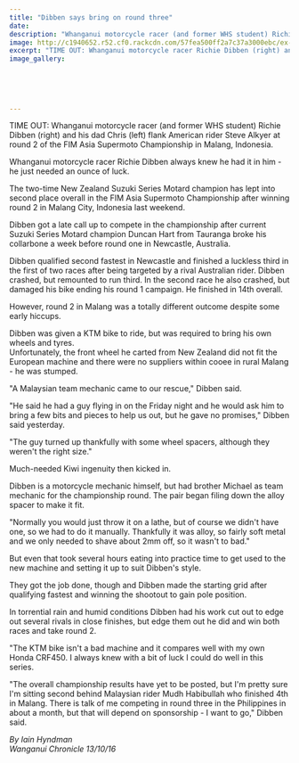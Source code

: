 ```yaml
---
title: "Dibben says bring on round three"
date: 
description: "Whanganui motorcycle racer (and former WHS student) Richie Dibben (right) and his dad Chris (left) flank American rider Steve Alkyer at round 2 of the FIM Asia Supermoto Championship in Malang..."
image: http://c1940652.r52.cf0.rackcdn.com/57fea500ff2a7c37a3000ebc/ex-Richard-Dibben-bring-on-round-3-chron-13-Oct.jpg
excerpt: "TIME OUT: Whanganui motorcycle racer Richie Dibben (right) and his dad Chris (left) flank American rider Steve Alkyer at round 2 of the FIM Asia Supermoto Championship in Malang, Indonesia."
image_gallery:
    
    
    
    
    
---
```


<p><span>TIME OUT: Whanganui motorcycle racer (and former WHS student) Richie Dibben (right) and his dad Chris (left) flank American rider Steve Alkyer at round 2 of the FIM Asia Supermoto Championship in Malang, Indonesia.</span></p>
<p>Whanganui motorcycle racer Richie Dibben always knew he had it in him - he just needed an ounce of luck.</p>
<p>The two-time New Zealand Suzuki Series Motard champion has lept into second place overall in the FIM Asia Supermoto Championship after winning round 2 in Malang City, Indonesia last weekend.</p>
<p>Dibben got a late call up to compete in the championship after current Suzuki Series Motard champion Duncan Hart from Tauranga broke his collarbone a week before round one in Newcastle, Australia.</p>
<p>Dibben qualified second fastest in Newcastle and finished a luckless third in the first of two races after being targeted by a rival Australian rider. Dibben crashed, but remounted to run third. In the second race he also crashed, but damaged his bike ending his round 1 campaign. He finished in 14th overall.</p>
<p>However, round 2 in Malang was a totally different outcome despite some early hiccups.</p>
<p>Dibben was given a KTM bike to ride, but was required to bring his own wheels and tyres.<br />Unfortunately, the front wheel he carted from New Zealand did not fit the European machine and there were no suppliers within cooee in rural Malang - he was stumped.</p>
<p>"A Malaysian team mechanic came to our rescue," Dibben said.</p>
<p>"He said he had a guy flying in on the Friday night and he would ask him to bring a few bits and pieces to help us out, but he gave no promises," Dibben said yesterday.</p>
<p>"The guy turned up thankfully with some wheel spacers, although they weren't the right size."&nbsp;</p>
<p>Much-needed Kiwi ingenuity then kicked in.</p>
<p>Dibben is a motorcycle mechanic himself, but had brother Michael as team mechanic for the championship round. The pair began filing down the alloy spacer to make it fit.</p>
<p>"Normally you would just throw it on a lathe, but of course we didn't have one, so we had to do it manually. Thankfully it was alloy, so fairly soft metal and we only needed to shave about 2mm off, so it wasn't to bad."</p>
<p>But even that took several hours eating into practice time to get used to the new machine and setting it up to suit Dibben's style.</p>
<p>They got the job done, though and Dibben made the starting grid after qualifying fastest and winning the shootout to gain pole position.</p>
<p>In torrential rain and humid conditions Dibben had his work cut out to edge out several rivals in close finishes, but edge them out he did and win both races and take round 2.</p>
<p>"The KTM bike isn't a bad machine and it compares well with my own Honda CRF450. I always knew with a bit of luck I could do well in this series.</p>
<p>"The overall championship results have yet to be posted, but I'm pretty sure I'm sitting second behind Malaysian rider Mudh Habibullah who finished 4th in Malang. There is talk of me competing in round three in the Philippines in about a month, but that will depend on sponsorship - I want to go," Dibben said.</p>
<p><em>By Iain Hyndman<br />Wanganui Chronicle&nbsp;<em>13/10/16</em></em></p>

